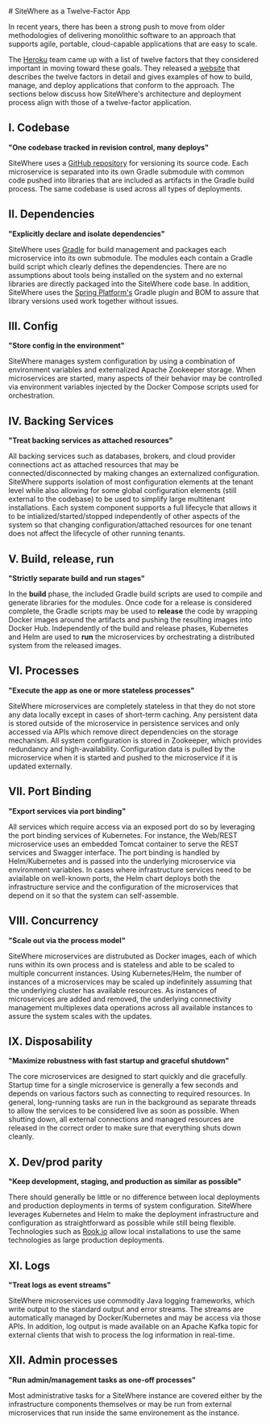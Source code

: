 <Seo/>
# SiteWhere as a Twelve-Factor App

In recent years, there has been a strong push to move from older methodologies
of delivering monolithic software to an approach that supports agile, portable,
cloud-capable applications that are easy to scale.

The [Heroku](https://www.heroku.com/)
team came up with a list of twelve factors that they considered important in moving
toward these goals. They released a [website](https://12factor.net/) that
describes the twelve factors in detail and gives examples of how to build, manage,
and deploy applications that conform to the approach. The sections below discuss
how SiteWhere's architecture and deployment process align with those of a
twelve-factor application.

## I. Codebase

**"One codebase tracked in revision control, many deploys"**

SiteWhere uses a [GitHub repository](https://github.com/sitewhere/sitewhere) for versioning
its source code. Each microservice is separated into its own Gradle submodule with common code
pushed into libraries that are included as artifacts in the Gradle build process.
The same codebase is used across all types of deployments.

## II. Dependencies

**"Explicitly declare and isolate dependencies"**

SiteWhere uses [Gradle](https://gradle.org/) for build management and packages each microservice
into its own submodule. The modules each contain a Gradle build script which clearly defines the
dependencies. There are no assumptions about tools being installed on the system
and no external libraries are directly packaged into the SiteWhere code base. In addition,
SiteWhere uses the [Spring Platform's](http://platform.spring.io/platform/)
Gradle plugin and BOM to assure that library versions used work together without issues.

## III. Config

**"Store config in the environment"**

SiteWhere manages system configuration by using a combination of environment variables and
externalized Apache Zookeeper storage. When microservices are started, many aspects of their
behavior may be controlled via environment variables injected by the Docker Compose
scripts used for orchestration.

## IV. Backing Services

**"Treat backing services as attached resources"**

All backing services such as databases, brokers, and cloud provider connections act as
attached resources that may be connected/disconnected by making changes an externalized
configuration. SiteWhere supports isolation of most configuration elements at the tenant
level while also allowing for some global configuration elements (still external to the
codebase) to be used to simplify large multitenant installations. Each system component
supports a full lifecycle that allows it to be intialized/started/stopped independently
of other aspects of the system so that changing configuration/attached resources for
one tenant does not affect the lifecycle of other running tenants.

## V. Build, release, run

**"Strictly separate build and run stages"**

In the **build** phase, the included Gradle build scripts are used to
compile and generate libraries for the modules. Once code for a release is
considered complete, the Gradle scripts may be used to **release** the code
by wrapping Docker images around the artifacts and pushing the resulting images
into Docker Hub. Independently of the build and release phases, Kubernetes
and Helm are used to **run** the microservices by orchestrating a distributed
system from the released images.

## VI. Processes

**"Execute the app as one or more stateless processes"**

SiteWhere microservices are completely stateless in that they do not store
any data locally except in cases of short-term caching. Any persistent data is stored
outside of the microservice in persistence services and only accessed via APIs which
remove direct dependencies on the storage mechanism. All system configuration is
stored in Zookeeper, which provides redundancy and high-availability. Configuration
data is pulled by the microservice when it is started and pushed to the microservice
if it is updated externally.

## VII. Port Binding

**"Export services via port binding"**

All services which require access via an exposed port do so by leveraging the
port binding services of Kubernetes. For instance, the Web/REST microservice
uses an embedded Tomcat container to serve the REST services and Swagger
interface. The port binding is handled by Helm/Kubernetes and is passed
into the underlying microservice via environment variables. In cases where
infrastructure services need to be aviailable on well-known ports, the Helm
chart deploys both the infrastructure service and the configuration of the
microservices that depend on it so that the system can self-assemble.

## VIII. Concurrency

**"Scale out via the process model"**

SiteWhere microservices are distrubuted as Docker images, each of which runs
within its own process and is stateless and able to be scaled to multiple
concurrent instances. Using Kubernetes/Helm, the number of instances of a
microservices may be scaled up indefinitely assuming that the underlying
cluster has available resources. As instances of microservices are added
and removed, the underlying connectivity management multiplexes data operations
across all available instances to assure the system scales with the updates.

## IX. Disposability

**"Maximize robustness with fast startup and graceful shutdown"**

The core microservices are designed to start quickly and die gracefully.
Startup time for a single microservice is generally a few seconds and
depends on various factors such as connecting to required resources. In
general, long-running tasks are run in the background as separate threads
to allow the services to be considered live as soon as possible. When
shutting down, all external connections and managed resources are released
in the correct order to make sure that everything shuts down cleanly.

## X. Dev/prod parity

**"Keep development, staging, and production as similar as possible"**

There should generally be little or no difference between local deployments
and production deployments in terms of system configuration. SiteWhere leverages
Kubernetes and Helm to make the deployment infrastructure and configuration
as straightforward as possible while still being flexible. Technologies
such as [Rook.io](https://rook.io/) allow local installations to use the
same technologies as large production deployments.

## XI. Logs

**"Treat logs as event streams"**

SiteWhere microservices use commodity Java logging frameworks, which write
output to the standard output and error streams. The streams are automatically
managed by Docker/Kubernetes and may be access via those APIs. In addition,
log output is made available on an Apache Kafka topic for external clients
that wish to process the log information in real-time.

## XII. Admin processes

**"Run admin/management tasks as one-off processes"**

Most administrative tasks for a SiteWhere instance are covered either by
the infrastructure components themselves or may be run from external microservices
that run inside the same environement as the instance.
